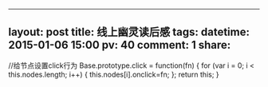 
---
layout: post
title: 线上幽灵读后感
tags: 
datetime: 2015-01-06 15:00
pv: 40
comment: 1
share: 
---

//给节点设置click行为
Base.prototype.click = function(fn) {
	for (var i = 0; i < this.nodes.length; i++) {
		this.nodes[i].onclick=fn;
	};
	return this;
}
